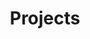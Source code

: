 ---
# An instance of the Accomplishments widget.
# Documentation: https://sourcethemes.com/academic/docs/page-builder/
widget: accomplishments

# This file represents a page section.
headless: true

# Order that this section appears on the page.
weight: 50

# Note: `&shy;` is used to add a 'soft' hyphen in a long heading.
title: 'Projects'
subtitle:

# Date format
#   Refer to https://wowchemy.com/docs/customization/#date-format
date_format: Jan 2006

# Accomplishments.
#   Add/remove as many `item` blocks below as you like.
#   `title`, `organization`, and `date_start` are the required parameters.
#   Leave other parameters empty if not required.
#   Begin multi-line descriptions with YAML's `|2-` multi-line prefix.
item:
- # certificate_url: 
  date_end: "2021-11-01"
  date_start: "2018-11-01"
  description: Contribute to an online library with EDF and other partners on non intrusive reduced basis method in Python and C++.
  organization: LJLL
  title: Non intrusive reduced basis module.
  url: "https://gitlab.com/mor_dicus/mordicus"
- #certificate_url: https://www.datacamp.com
  embed_video: true
  video: "LJLL.mp4" 
  date_end: ""
  date_start: "2018-03-31"
  description: "Implement the Finite Elements method to solve 2D Navier-Stokes equation in a channel"
  organization: LJLL
  #organization_url: https://www.datacamp.com
  title: 'Finite Elements Method implementation'
  url: "https://github.com/grosjean1/navierStokes"
- #certificate_url: https://www.datacamp.com
  date_end: ""
  date_start: "2022-03-31"
  description: "Biomedical problem: Meniscus regeneration, multiscale modeling of tissue phenomena. \\
        
	** Implement PDEs in FreeFem++ representing a nonwoven scaffold in a novel 3D printed perfusion chamber which is integrated in a bioreactor that allows in-vitro investigations of scaffolds in interaction with chondrocytes and adipose tissue-derived stem cells \\

        ** Sensitivity analysis of the parameters with model order reduction techniques (compared to real data)"
  organization: Felix-Klein-Institut für Mathematik
  #organization_url: https://www.datacamp.com
  title: 'Implementation of a DG 3D problem for meniscus tissue regeneration '
  #url: "https://github.com/grosjean1/navierStokes"
  
---